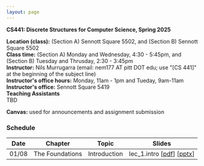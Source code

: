 ```yaml
---
layout: page
---
```


**CS441: Discrete Structures for Computer Science, Spring 2025**

**Location (class):** (Section A) Sennott Square 5502, and (Section B) Sennott Square 5502<br>
**Class time:** (Section A) Monday and Wednesday, 4:30 - 5:45pm, and (Section B) Tuesday and Thrusday, 2:30 - 3:45pm<br>
**Instructor:** Nils Murrugarra (email: nem177 AT pitt DOT edu; use "[CS 441]" at the beginning of the subject line)<br>
**Instructor's office hours:** Monday, 11am - 1pm and Tueday, 9am-11am<br>
**Instructor's office:** Sennott Square 5419<br>
**Teaching Assistants**<br>
TBD<br>
<!-- **[Grader]**<br> -->
<!--
Anveshika Kamble (ark411 AT pitt DOT edu)<br>
Office: [Zoom](https://pitt.zoom.us/j/5835648820)<br>
Office Hours: Tue 2:00 pm – 5:00 pm<br> 

**[Recitation]**<br>
Nick Ferguson (ndf27 AT pitt DOT edu)<br>
Office: SENSQ 5806<br>
Office Hours: Mon 4:30 pm – 6:00 pm / Tue 11:00 am – 12:30 pm<br>

Annie Wang (agw23 AT pitt DOT edu)<br>
Office: [Zoom](https://pitt.zoom.us/j/93253767006)<br>
Office Hours: Tue 2:00 pm – 3:30 pm / Thu 9:00 am – 10:30 am<br>

Astalaxmi Dhanaseelan (asd153 AT pitt DOT edu)<br>
Office: [Zoom](https://pitt.zoom.us/j/99835381716)<br>
Office Hours: Mon 3:00 pm – 4:45 pm / Tue 5:15 pm – 6:30 pm<br>

David Shi (dzs19 AT pitt DOT edu)<br>
Office: SENSQ 5806 / SENSQ 5804 / IS 2A11 <br>
Office Hours: Tue 12:00 pm – 1:00 pm @ SENSQ 5806 or SENSQ 5804 / Tue 2:00 pm – 3:00 pm @ SENSQ 5806 or SENSQ 5804 / Thu 11:00 pm – 12:00 pm @ IS 2A11<br>

Owen Capell (oac8 AT pitt DOT edu)<br>
Office: SENSQ 5804 / SENSQ 6503<br>
Office Hours: Mon 11:00 am – 1:00 pm @ SENSQ 5804 / Tue 10:45 am – 12:45 pm @ SENSQ 6503<br> 
-->

**Canvas:** used for announcements and assignment submission<br>

### Schedule

Date        | Chapter          | Topic             | Slides       
----------- | -----------      | -----------       | -----------  
01/08       | The Foundations  | Introduction      | lec_1.intro [[pdf](https://sites.pitt.edu/~nem177/courses/fall24_cs441/lec_1.intro.pdf)] [[pptx](https://sites.pitt.edu/~nem177/courses/fall24_cs441/lec_1.intro.pptx)]
<!--  
08/28       |                  | Propositional Logic| lec_2.prop-logic [[pdf](https://sites.pitt.edu/~nem177/courses/fall24_cs441/lec_2.prop-logic.pdf)]  [[pptx](https://sites.pitt.edu/~nem177/courses/fall24_cs441/lec_2.prop-logic.pptx)]              
09/02       |                  | No class: Labor Day           |   
09/04       |                  | Propositional Logic<br>Logic Puzzles and Propositional Equivalence                   | lec_4.prop-equiv [[pdf](https://sites.pitt.edu/~nem177/courses/fall24_cs441/lec_4.prop-equiv.pdf)]  [[pptx](https://sites.pitt.edu/~nem177/courses/fall24_cs441/lec_4.prop-equiv.pptx)]  
09/09       |                  | Logic Puzzles and Propositional Equivalence<br>Predicates and Quantifiers                   | lec_5.predicates [[pdf](https://sites.pitt.edu/~nem177/courses/fall24_cs441/lec_5.predicates.pdf)]  [[pptx](https://sites.pitt.edu/~nem177/courses/fall24_cs441/lec_5.predicates.pptx)]  
09/11       |                  | Predicates and Quantifiers                   | 
09/16       |                  | Predicates and Quantifiers<br>Nested Quantifiers                   | lec_6.nested-quantifiers [[pdf](https://sites.pitt.edu/~nem177/courses/fall24_cs441/lec_6.nested-quantifiers.pdf)]  [[pptx](https://sites.pitt.edu/~nem177/courses/fall24_cs441/lec_6.nested-quantifiers.pptx)]  
09/18       |                  | Rules of Inference                   |  lec_7.rules-of-inference  [[pdf](https://sites.pitt.edu/~nem177/courses/fall24_cs441/lec_7.rules-of-inference.pdf)]  [[pptx](https://sites.pitt.edu/~nem177/courses/fall24_cs441/lec_7.rules-of-inference.pptx)]
09/23       |                  | Informal Proofs    |  lec_8.informal-proofs  [[pdf](https://sites.pitt.edu/~nem177/courses/fall24_cs441/lec_8.informal-proofs.pdf)]  [[pptx](https://sites.pitt.edu/~nem177/courses/fall24_cs441/lec_8.informal-proofs.pptx)]
09/25       |                  | Proof Methods      |  lec_9.proof-methods  [[pdf](https://sites.pitt.edu/~nem177/courses/fall24_cs441/lec_9.proof-methods.pdf)]  [[pptx](https://sites.pitt.edu/~nem177/courses/fall24_cs441/lec_9.proof-methods.pptx)]
09/30       | Basic Structures | Sets               |  lec_10.sets  [[pdf](https://sites.pitt.edu/~nem177/courses/fall24_cs441/lec_10.sets.pdf)]  [[pptx](https://sites.pitt.edu/~nem177/courses/fall24_cs441/lec_10.sets.pptx)]
10/02       |                  | Set Identities     |  lec_11.set-identities  [[pdf](https://sites.pitt.edu/~nem177/courses/fall24_cs441/lec_11.set-identities.pdf)]  [[pptx](https://sites.pitt.edu/~nem177/courses/fall24_cs441/lec_11.set-identities.pptx)]
10/07       |                  | Exam 1 Review      |  
10/09       |                  | Functions          |  lec_12.functions  [[pdf](https://sites.pitt.edu/~nem177/courses/fall24_cs441/lec_12.functions.pdf)]  [[pptx](https://sites.pitt.edu/~nem177/courses/fall24_cs441/lec_12.functions.pptx)]
10/14       |                  | No class: Fall Break         |  
10/16       |                  | Exam 1             |  
10/21       |                  | Sequences and Summation                   |  lec_13.sequences-summations  [[pdf](https://sites.pitt.edu/~nem177/courses/fall24_cs441/lec_13.sequences-summations.pdf)]  [[pptx](https://sites.pitt.edu/~nem177/courses/fall24_cs441/lec_13.sequences-summations.pptx)]
10/23       |                  | Infinite Cardinalities                   |  lec_14.infinite-cardinalities  [[pdf](https://sites.pitt.edu/~nem177/courses/fall24_cs441/lec_14.infinite-cardinalities.pdf)]  [[pptx](https://sites.pitt.edu/~nem177/courses/fall24_cs441/lec_14.infinite-cardinalities.pptx)]
10/28       | Algorithms       | Algorithms                   |  lec_15.algorithms  [[pdf](https://sites.pitt.edu/~nem177/courses/fall24_cs441/lec_15.algorithms.pdf)]  [[pptx](https://sites.pitt.edu/~nem177/courses/fall24_cs441/lec_15.algorithms.pptx)]
10/30       |                  | Growth Rates                   |  lec_16.growth-rates  [[pdf](https://sites.pitt.edu/~nem177/courses/fall24_cs441/lec_16.growth-rates.pdf)]  [[pptx](https://sites.pitt.edu/~nem177/courses/fall24_cs441/lec_16.growth-rates.pptx)]
11/04       |                  | Complexity                   |  lec_17.complexity  [[pdf](https://sites.pitt.edu/~nem177/courses/fall24_cs441/lec_17.complexity.pdf)]  [[pptx](https://sites.pitt.edu/~nem177/courses/fall24_cs441/lec_17.complexity.pptx)]
11/06       | Number theory and Cryptography                 | Divisibility                   |  lec_18.divisibility  [[pdf](https://sites.pitt.edu/~nem177/courses/fall24_cs441/lec_18.divisibility.pdf)]  [[pptx](https://sites.pitt.edu/~nem177/courses/fall24_cs441/lec_18.divisibility.pptx)]
11/11       |                  | Integer Representations |  lec_19.integer-representations  [[pdf](https://sites.pitt.edu/~nem177/courses/fall24_cs441/lec_19.integer-representations.pdf)]  [[pptx](https://sites.pitt.edu/~nem177/courses/fall24_cs441/lec_19.integer-representations.pptx)]
11/13       |                  | Primes                  |  lec_20.primes  [[pdf](https://sites.pitt.edu/~nem177/courses/fall24_cs441/lec_20.primes.pdf)]  [[pptx](https://sites.pitt.edu/~nem177/courses/fall24_cs441/lec_20.primes.pptx)]
11/18       |                  | Congruences                    |  lec_21.congruences  [[pdf](https://sites.pitt.edu/~nem177/courses/fall24_cs441/lec_21.congruences.pdf)]  [[pptx](https://sites.pitt.edu/~nem177/courses/fall24_cs441/lec_21.congruences.pptx)]
11/20       |                  | Cryptography                   |  lec_22.cryptography  [[pdf](https://sites.pitt.edu/~nem177/courses/fall24_cs441/lec_22.cryptography.pdf)]  [[pptx](https://sites.pitt.edu/~nem177/courses/fall24_cs441/lec_22.cryptography.pptx)]
11/25       |                  | No class: Thanksgiving                   |  
11/27       |                  | No class: Thanksgiving                   |  
12/02       |                  | Induction                   |  lec_23.induction  [[pdf](https://sites.pitt.edu/~nem177/courses/fall24_cs441/lec_23.induction.pdf)]  [[pptx](https://sites.pitt.edu/~nem177/courses/fall24_cs441/lec_23.induction.pptx)]
12/04       |                  | Exam 2 Review      |  
12/09       |                  | Exam 2 Review      |  
12/13       |                  | Exam 2 -- Section A, 8:00 am - 9:50 am @ SENSQ 5502       |  
12/17       |                  | Exam 2 -- Section B, 12:00 pm – 1:50 pm @ LAWRN 207       |  
-->





